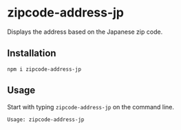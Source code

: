 # zipcode-address-jp
Displays the address based on the Japanese zip code.

## Installation
```
npm i zipcode-address-jp
```
## Usage
Start with typing `zipcode-address-jp` on the command line.
```
Usage: zipcode-address-jp
```
